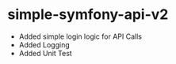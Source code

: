# simple-symfony-api-v2

- Added simple login logic for API Calls
- Added Logging
- Added Unit Test
